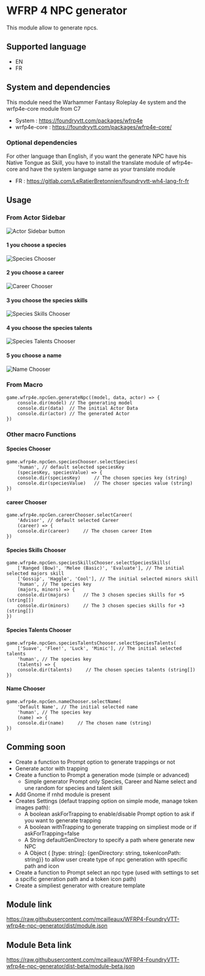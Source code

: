# WFRP 4 NPC generator

This module allow to generate npcs.

## Supported language

- EN
- FR

## System and dependencies

This module need the Warhammer Fantasy Roleplay 4e system and the wrfp4e-core module from C7

- System : https://foundryvtt.com/packages/wfrp4e
- wrfp4e-core : https://foundryvtt.com/packages/wfrp4e-core/

### Optional dependencies

For other language than English, if you want the generate NPC have his Native Tongue as Skill,
you have to install the translate module of wfrp4e-core and have the system language same as your translate module

- FR : https://gitlab.com/LeRatierBretonnien/foundryvtt-wh4-lang-fr-fr

## Usage

### From Actor Sidebar

![Actor Sidebar button](./media/wfre4e-npc-gen-sidebar-button.png)

#### 1 you choose a species

![Species Chooser](./media/wfrp4e-species-chooser.png)

#### 2 you choose a career

![Career Chooser](./media/wfrp4e-career-chooser.png)

#### 3 you choose the species skills

![Species Skills Chooser](./media/wfrp4e-species-skills-chooser.png)

#### 4 you choose the species talents

![Species Talents Chooser](./media/wfrp4e-species-talents-chooser.png)

#### 5 you choose a name

![Name Chooser](./media/wfrp4e-name-chooser.png)

### From Macro

```
game.wfrp4e.npcGen.generateNpc((model, data, actor) => {
    console.dir(model) // The generating model
    console.dir(data)  // The initial Actor Data
    console.dir(actor) // The generated Actor
})
```

### Other macro Functions

#### Species Chooser

```
game.wfrp4e.npcGen.speciesChooser.selectSpecies(
    'human', // default selected speciesKey
    (speciesKey, speciesValue) => {
    console.dir(speciesKey)     // The chosen species key (string)
    console.dir(speciesValue)   // The choser species value (string)
})
```

#### career Chooser

```
game.wfrp4e.npcGen.careerChooser.selectCareer(
    'Advisor', // default selected Career
    (career) => {
    console.dir(career)     // The chosen career Item
})
```

#### Species Skills Chooser

```
game.wfrp4e.npcGen.speciesSkillsChooser.selectSpeciesSkills(
    ['Ranged (Bow)', 'Melee (Basic)', 'Evaluate'], // The initial selected majors skill
    ['Gossip', 'Haggle', 'Cool'], // The initial selected minors skill
    'human', // The species key
    (majors, minors) => {
    console.dir(majors)     // The 3 chosen species skills for +5 (string[])
    console.dir(minors)     // The 3 chosen species skills for +3 (string[])
})
```

#### Species Talents Chooser

```
game.wfrp4e.npcGen.speciesTalentsChooser.selectSpeciesTalents(
    ['Suave', 'Flee!', 'Luck', 'Mimic'], // The initial selected talents
    'human', // The species key
    (talents) => {
    console.dir(talents)     // The chosen species talents (string[])
})
```

#### Name Chooser

```
game.wfrp4e.npcGen.nameChooser.selectName(
    'Default Name', // The initial selected name
    'human', // The species key
    (name) => {
    console.dir(name)     // The chosen name (string)
})
```

## Comming soon

- Create a function to Prompt option to generate trappings or not
- Generate actor with trapping
- Create a function to Prompt a generation mode (simple or advanced)
  - Simple generator Prompt only Species, Career and Name select and une random for species and talent skill
- Add Gnome if rnhd module is present
- Creates Settings (defaut trapping option on simple mode, manage token images path):
  - A boolean askForTrapping to enable/disable Prompt option to ask if you want to generate trapping
  - A boolean withTrapping to generate trapping on simpliest mode or if askForTrapping=false
  - A String defaultGenDirectory to specify a path where generate new NPC
  - A Object { [type: string]: {genDirectory: string, tokenIconPath: string}} to allow user create type of npc generation with specific path and icon
- Create a function to Prompt select an npc type (used with settings to set a spcific generation path and a token icon path)
- Create a simpliest generator with creature template

## Module link

https://raw.githubusercontent.com/mcailleaux/WFRP4-FoundryVTT-wfrp4e-npc-generator/dist/module.json

## Module Beta link

https://raw.githubusercontent.com/mcailleaux/WFRP4-FoundryVTT-wfrp4e-npc-generator/dist-beta/module-beta.json

